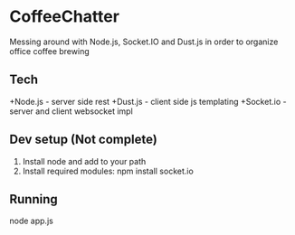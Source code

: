 CoffeeChatter
=============

Messing around with Node.js, Socket.IO and Dust.js in order to organize office coffee brewing

Tech 
---- 
+Node.js - server side rest 
+Dust.js - client side js templating 
+Socket.io - server and client websocket impl 

Dev setup (Not complete)
------------------------

1. Install node and add to your path
2. Install required modules: npm install socket.io


Running
-------

node app.js
